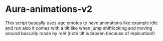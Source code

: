 # Aura-animations-v2
This script bascally uses ugc emotes to have animations like example idle and run also it comes with a tilt like when jump shiftlocking and moving around bascally made by me!
(note tilt is broken because of replication!)
